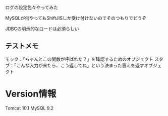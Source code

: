 ログの設定色々やってみた

MySQLが何やってもShiftJISしか受け付けないのでそのつもりでどうぞ

JDBCの明示的なロードは必須らしい

## テストメモ
モック：「ちゃんとこの関数が呼ばれた？」を確認するためのオブジェクト
スタブ：「こんな入力が来たら、こう返してね」という決まった答えを返すオブジェクト

# Version情報
Tomcat 10.1
MySQL 9.2